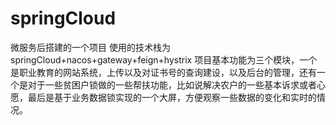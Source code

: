 # springCloud
微服务后搭建的一个项目
使用的技术栈为  springCloud+nacos+gateway+feign+hystrix
项目基本功能为三个模块，一个是职业教育的网站系统，上传以及对证书号的查询建设，以及后台的管理，还有一个是对于一些贫困户锁做的一些帮扶功能，比如说解决农户的一些基本诉求或者心愿，最后是基于业务数据锁实现的一个大屏，方便观察一些数据的变化和实时的情况。
